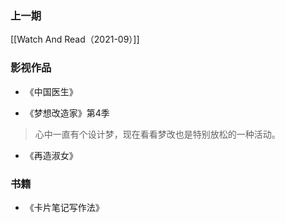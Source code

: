 ### 上一期

[[Watch And Read（2021-09）]]

### 影视作品

- 《中国医生》

- 《梦想改造家》第4季

> 心中一直有个设计梦，现在看看梦改也是特别放松的一种活动。

- 《再造淑女》

### 书籍

- 《卡片笔记写作法》

